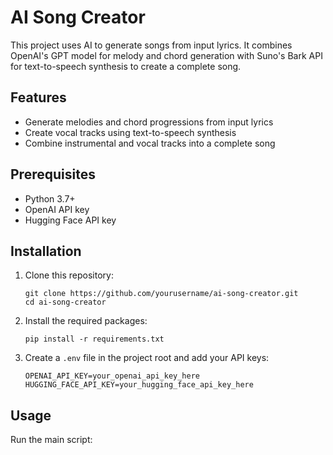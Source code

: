 # AI Song Creator

This project uses AI to generate songs from input lyrics. It combines OpenAI's GPT model for melody and chord generation with Suno's Bark API for text-to-speech synthesis to create a complete song.

## Features

- Generate melodies and chord progressions from input lyrics
- Create vocal tracks using text-to-speech synthesis
- Combine instrumental and vocal tracks into a complete song

## Prerequisites

- Python 3.7+
- OpenAI API key
- Hugging Face API key

## Installation

1. Clone this repository:
   ```
   git clone https://github.com/yourusername/ai-song-creator.git
   cd ai-song-creator
   ```

2. Install the required packages:
   ```
   pip install -r requirements.txt
   ```

3. Create a `.env` file in the project root and add your API keys:
   ```
   OPENAI_API_KEY=your_openai_api_key_here
   HUGGING_FACE_API_KEY=your_hugging_face_api_key_here
   ```

## Usage

Run the main script:
